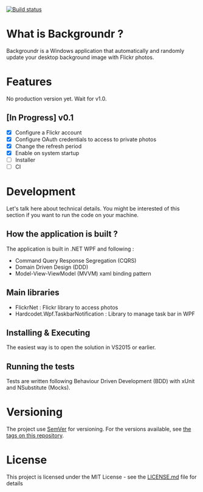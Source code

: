 [![Build status](https://ci.appveyor.com/api/projects/status/0ohnap9efouupl72?svg=true)](https://ci.appveyor.com/project/pierregillon/backgroundr)

# What is Backgroundr ?
Backgroundr is a Windows application that automatically and randomly update your desktop background image with Flickr photos.

# Features
No production version yet. Wait for v1.0.

## [In Progress] v0.1
- [x] Configure a Flickr account
- [x] Configure OAuth credentials to access to private photos
- [x] Change the refresh period
- [x] Enable on system startup
- [ ] Installer
- [ ] CI

# Development
Let's talk here about technical details. You might be interested of this section if you want to run the code on your machine.

## How the application is built ?
The application is built in .NET WPF and following : 
- Command Query Response Segregation (CQRS)
- Domain Driven Design (DDD)
- Model-View-ViewModel (MVVM) xaml binding pattern

## Main libraries
* FlickrNet : Flickr library to access photos
* Hardcodet.Wpf.TaskbarNotification : Library to manage task bar in WPF

## Installing & Executing
The easiest way is to open the solution in VS2015 or earlier.

## Running the tests
Tests are written following Behaviour Driven Development (BDD) with xUnit and NSubstitute (Mocks).

# Versioning
The project use [SemVer](http://semver.org/) for versioning. For the versions available, see [the tags on this repository](https://github.com/pierregillon/backgroundr/releases).

# License
This project is licensed under the MIT License - see the [LICENSE.md](LICENSE.md) file for details